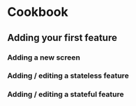 # Cookbook

## Adding your first feature

### Adding a new screen

### Adding / editing a stateless feature

### Adding / editing a stateful feature
